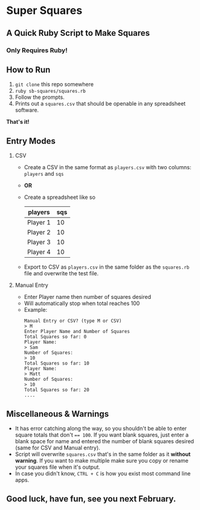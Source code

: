 # Super Squares

## A Quick Ruby Script to Make Squares 

### Only Requires Ruby!

## How to Run
1. `git clone` this repo somewhere
2. `ruby sb-squares/squares.rb`
3. Follow the prompts.
4. Prints out a `squares.csv` that should be openable in any spreadsheet software.


**That's it!**
## Entry Modes
1. CSV
   - Create a CSV in the same format as `players.csv` with two columns: `players` and `sqs`
   - **OR**
   - Create a spreadsheet like so

      | players | sqs |
      --------|------
      | Player 1 | 10 |
      | Player 2 | 10 |
      | Player 3 | 10 |
      | Player 4 | 10 |

   - Export to CSV as `players.csv` in the same folder as the `squares.rb` file and overwrite the test file.


2. Manual Entry
   - Enter Player name then number of squares desired
   - Will automatically stop when total reaches 100
   - Example:
      ```
      Manual Entry or CSV? (type M or CSV)
      > M
      Enter Player Name and Number of Squares
      Total Squares so far: 0
      Player Name:
      > Sam
      Number of Squares:
      > 10
      Total Squares so far: 10
      Player Name:
      > Matt   
      Number of Squares:
      > 10
      Total Squares so far: 20
      ....
      ```

## Miscellaneous & Warnings

- It has error catching along the way, so you shouldn't be able to enter square totals that don't `== 100`. If you want blank squares, just enter a blank space for name and entered the number of blank squares desired (same for CSV and Manual entry).
- Script will overwrite `squares.csv` that's in the same folder as it **without warning**. If you want to make multiple make sure you copy or rename your squares file when it's output. 
- In case you didn't know, `CTRL + C` is how you exist most command line apps.


## Good luck, have fun, see you next February.
